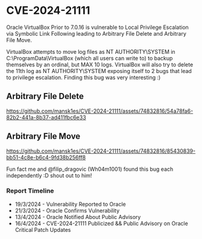 # CVE-2024-21111
Oracle VirtualBox Prior to 7.0.16 is vulnerable to Local Privilege Escalation via Symbolic Link Following leading to Arbitrary File Delete and Arbitrary File Move.

VirtualBox attempts to move log files as NT AUTHORITY\SYSTEM in C:\ProgramData\VirtualBox (which all users can write to) to backup themselves by an ordinal, but MAX 10 logs. VirtualBox will also try to delete the 11th log as NT AUTHORITY\SYSTEM exposing itself to 2 bugs that lead to privilege escalation. Finding this bug was very interesting :)

## Arbitrary File Delete



https://github.com/mansk1es/CVE-2024-21111/assets/74832816/54a78fa6-82b2-441a-8b37-ad411fbc6e33



## Arbitrary File Move



https://github.com/mansk1es/CVE-2024-21111/assets/74832816/85430839-bb51-4c8e-b6c4-9fd38b256ff8

Fun fact me and @filip_dragovic (Wh04m1001) found this bug each independently :D shout out to him!

### Report Timeline
* 19/3/2024 - Vulnerability Reported to Oracle
* 21/3/2024 - Oracle Confirms Vulnerability
* 13/4/2024 - Oracle Notified About Public Advisory
* 16/4/2024 - CVE-2024-21111 Publicized && Public Advisory on Oracle Critical Patch Updates

